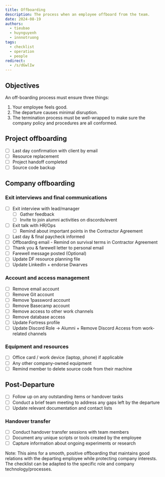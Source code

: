 ```yaml
---
title: Offboarding
description: The process when an employee offboard from the team.
date: 2024-08-19
authors:
  - tieubao
  - huynguyenh
  - innnotruong
tags:
  - checklist
  - operation
  - people
redirect:
  - /s/dGwlIw
---
```


## Objectives

An off-boarding process must ensure three things:

1. Your employee feels good.
2. The departure causes minimal disruption.
3. The termination process must be well-wrapped to make sure the company policy and procedures are all conformed.

## Project offboarding

- [ ] Last day confirmation with client by email
- [ ] Resource replacement
- [ ] Project handoff completed
- [ ] Source code backup

## Company offboarding

### Exit interviews and final communications

- [ ] Exit interview with lead/manager
  - [ ] Gather feedback
  - [ ] Invite to join alumni activities on discords/event
- [ ] Exit talk with HR/Ops
  - [ ] Remind about important points in the Contractor Agreement
- [ ] Last day & final paycheck informed
- [ ] Offboarding email - Remind on survival terms in Contractor Agreement
- [ ] Thank you & farewell letter to personal email
- [ ] Farewell message posted (Optional)
- [ ] Update DF resource planning file
- [ ] Update LinkedIn + endorse Dwarves

### Account and access management

- [ ] Remove email account
- [ ] Remove Git account
- [ ] Remove 1password account
- [ ] Remove Basecamp account
- [ ] Remove access to other work channels
- [ ] Remove database access
- [ ] Update Fortress profile
- [ ] Update Discord Role → Alumni + Remove Discord Access from work-related channels

### Equipment and resources

- [ ] Office card / work device (laptop, phone) if applicable
- [ ] Any other company-owned equipment
- [ ] Remind member to delete source code from their machine

## Post-Departure

- [ ] Follow up on any outstanding items or handover tasks
- [ ] Conduct a brief team meeting to address any gaps left by the departure
- [ ] Update relevant documentation and contact lists

### Handover transfer

- [ ] Conduct handover transfer sessions with team members
- [ ] Document any unique scripts or tools created by the employee
- [ ] Capture information about ongoing experiments or research

Note: This aims for a smooth, positive offboarding that maintains good relations with the departing employee while protecting company interests. The checklist can be adapted to the specific role and company technology/processes.

